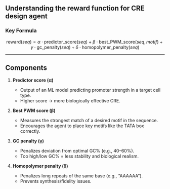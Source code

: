 ## Understanding the reward function for CRE design agent

### Key Formula

$$
\text{reward}(seq) =
\alpha \cdot \text{predictor\_score}(seq) +
\beta \cdot \text{best\_PWM\_score}(seq, motif) +
\gamma \cdot \text{gc\_penalty}(seq) +
\delta \cdot \text{homopolymer\_penalty}(seq)
$$


---

## Components

1. **Predictor score (α)**  
   - Output of an ML model predicting promoter strength in a target cell type.  
   - Higher score → more biologically effective CRE.

2. **Best PWM score (β)**  
   - Measures the strongest match of a desired motif in the sequence.  
   - Encourages the agent to place key motifs like the TATA box correctly.

3. **GC penalty (γ)**  
   - Penalizes deviation from optimal GC% (e.g., 40–60%).  
   - Too high/low GC% = less stability and biological realism.

4. **Homopolymer penalty (δ)**  
   - Penalizes long repeats of the same base (e.g., “AAAAAA”).  
   - Prevents synthesis/fidelity issues.
